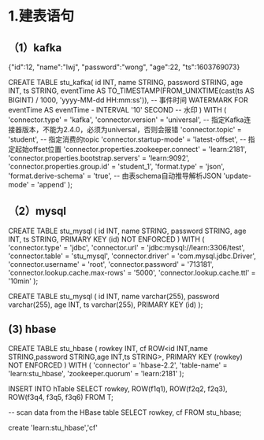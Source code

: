 
# 1.建表语句

## （1）kafka 
{"id":12, "name":"lwj", "password":"wong", "age":22, "ts":1603769073}


CREATE TABLE stu_kafka(
  id INT,
  name STRING,
  password STRING,
  age INT,
  ts STRING,
  eventTime AS TO_TIMESTAMP(FROM_UNIXTIME(cast(ts AS BIGINT) / 1000, 'yyyy-MM-dd HH:mm:ss')), -- 事件时间
  WATERMARK FOR eventTime AS eventTime - INTERVAL '10' SECOND -- 水印
) WITH (
  'connector.type' = 'kafka',
  'connector.version' = 'universal', -- 指定Kafka连接器版本，不能为2.4.0，必须为universal，否则会报错
  'connector.topic' = 'student', -- 指定消费的topic
  'connector.startup-mode' = 'latest-offset', -- 指定起始offset位置
  'connector.properties.zookeeper.connect' = 'learn:2181',
  'connector.properties.bootstrap.servers' = 'learn:9092',
  'connector.properties.group.id' = 'student_1',
  'format.type' = 'json',
  'format.derive-schema' = 'true', -- 由表schema自动推导解析JSON
  'update-mode' = 'append'
);

## （2）mysql

CREATE TABLE stu_mysql (
  id INT,
  name STRING,
  password STRING,
  age INT,
  ts STRING,
  PRIMARY KEY (id) NOT ENFORCED
) WITH (
    'connector.type' = 'jdbc',
    'connector.url' = 'jdbc:mysql://learn:3306/test',
    'connector.table' = 'stu_mysql',
    'connector.driver' = 'com.mysql.jdbc.Driver',
    'connector.username' = 'root',
    'connector.password' = '713181',
    'connector.lookup.cache.max-rows' = '5000',
    'connector.lookup.cache.ttl' = '10min'
);

CREATE TABLE stu_mysql (
  id INT,
  name varchar(255),
  password varchar(255),
  age INT,
  ts varchar(255),
  PRIMARY KEY (id) 
);


## (3) hbase

CREATE TABLE stu_hbase (
 rowkey INT,
 cf ROW<id INT,name STRING,password STRING,age INT,ts STRING>,
 PRIMARY KEY (rowkey) NOT ENFORCED
) WITH (
 'connector' = 'hbase-2.2',
 'table-name' = 'learn:stu_hbase',
 'zookeeper.quorum' = 'learn:2181'
);

INSERT INTO hTable
SELECT rowkey, ROW(f1q1), ROW(f2q2, f2q3), ROW(f3q4, f3q5, f3q6) FROM T;

-- scan data from the HBase table
SELECT rowkey, cf FROM stu_hbase;

create 'learn:stu_hbase','cf'





